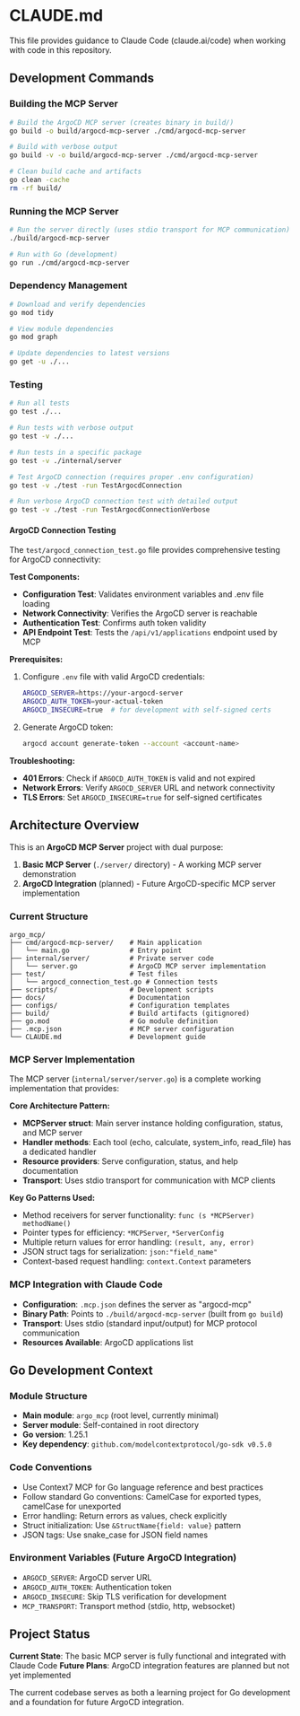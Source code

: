 # CLAUDE.md

This file provides guidance to Claude Code (claude.ai/code) when working with code in this repository.

## Development Commands

### Building the MCP Server
```bash
# Build the ArgoCD MCP server (creates binary in build/)
go build -o build/argocd-mcp-server ./cmd/argocd-mcp-server

# Build with verbose output
go build -v -o build/argocd-mcp-server ./cmd/argocd-mcp-server

# Clean build cache and artifacts
go clean -cache
rm -rf build/
```

### Running the MCP Server
```bash
# Run the server directly (uses stdio transport for MCP communication)
./build/argocd-mcp-server

# Run with Go (development)
go run ./cmd/argocd-mcp-server
```

### Dependency Management
```bash
# Download and verify dependencies
go mod tidy

# View module dependencies
go mod graph

# Update dependencies to latest versions
go get -u ./...
```

### Testing
```bash
# Run all tests
go test ./...

# Run tests with verbose output
go test -v ./...

# Run tests in a specific package
go test -v ./internal/server

# Test ArgoCD connection (requires proper .env configuration)
go test -v ./test -run TestArgocdConnection

# Run verbose ArgoCD connection test with detailed output
go test -v ./test -run TestArgocdConnectionVerbose
```

#### ArgoCD Connection Testing
The `test/argocd_connection_test.go` file provides comprehensive testing for ArgoCD connectivity:

**Test Components:**
- **Configuration Test**: Validates environment variables and .env file loading
- **Network Connectivity**: Verifies the ArgoCD server is reachable
- **Authentication Test**: Confirms auth token validity
- **API Endpoint Test**: Tests the `/api/v1/applications` endpoint used by MCP

**Prerequisites:**
1. Configure `.env` file with valid ArgoCD credentials:
   ```bash
   ARGOCD_SERVER=https://your-argocd-server
   ARGOCD_AUTH_TOKEN=your-actual-token
   ARGOCD_INSECURE=true  # for development with self-signed certs
   ```

2. Generate ArgoCD token:
   ```bash
   argocd account generate-token --account <account-name>
   ```

**Troubleshooting:**
- **401 Errors**: Check if `ARGOCD_AUTH_TOKEN` is valid and not expired
- **Network Errors**: Verify `ARGOCD_SERVER` URL and network connectivity
- **TLS Errors**: Set `ARGOCD_INSECURE=true` for self-signed certificates

## Architecture Overview

This is an **ArgoCD MCP Server** project with dual purpose:
1. **Basic MCP Server** (`./server/` directory) - A working MCP server demonstration
2. **ArgoCD Integration** (planned) - Future ArgoCD-specific MCP server implementation

### Current Structure
```
argo_mcp/
├── cmd/argocd-mcp-server/    # Main application
│   └── main.go               # Entry point
├── internal/server/          # Private server code
│   └── server.go             # ArgoCD MCP server implementation
├── test/                     # Test files
│   └── argocd_connection_test.go # Connection tests
├── scripts/                  # Development scripts
├── docs/                     # Documentation
├── configs/                  # Configuration templates
├── build/                    # Build artifacts (gitignored)
├── go.mod                    # Go module definition
├── .mcp.json                 # MCP server configuration
└── CLAUDE.md                 # Development guide
```

### MCP Server Implementation
The MCP server (`internal/server/server.go`) is a complete working implementation that provides:

**Core Architecture Pattern:**
- **MCPServer struct**: Main server instance holding configuration, status, and MCP server
- **Handler methods**: Each tool (echo, calculate, system_info, read_file) has a dedicated handler
- **Resource providers**: Serve configuration, status, and help documentation
- **Transport**: Uses stdio transport for communication with MCP clients

**Key Go Patterns Used:**
- Method receivers for server functionality: `func (s *MCPServer) methodName()`
- Pointer types for efficiency: `*MCPServer`, `*ServerConfig`
- Multiple return values for error handling: `(result, any, error)`
- JSON struct tags for serialization: `json:"field_name"`
- Context-based request handling: `context.Context` parameters

### MCP Integration with Claude Code
- **Configuration**: `.mcp.json` defines the server as "argocd-mcp"
- **Binary Path**: Points to `./build/argocd-mcp-server` (built from `go build`)
- **Transport**: Uses stdio (standard input/output) for MCP protocol communication
- **Resources Available**: ArgoCD applications list

## Go Development Context

### Module Structure
- **Main module**: `argo_mcp` (root level, currently minimal)
- **Server module**: Self-contained in root directory
- **Go version**: 1.25.1
- **Key dependency**: `github.com/modelcontextprotocol/go-sdk v0.5.0`

### Code Conventions
- Use Context7 MCP for Go language reference and best practices
- Follow standard Go conventions: CamelCase for exported types, camelCase for unexported
- Error handling: Return errors as values, check explicitly
- Struct initialization: Use `&StructName{field: value}` pattern
- JSON tags: Use snake_case for JSON field names

### Environment Variables (Future ArgoCD Integration)
- `ARGOCD_SERVER`: ArgoCD server URL
- `ARGOCD_AUTH_TOKEN`: Authentication token
- `ARGOCD_INSECURE`: Skip TLS verification for development
- `MCP_TRANSPORT`: Transport method (stdio, http, websocket)

## Project Status

**Current State**: The basic MCP server is fully functional and integrated with Claude Code
**Future Plans**: ArgoCD integration features are planned but not yet implemented

The current codebase serves as both a learning project for Go development and a foundation for future ArgoCD integration.